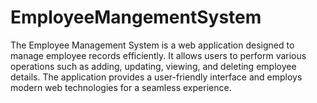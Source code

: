 # EmployeeMangementSystem
The Employee Management System is a web application designed to manage employee records efficiently. It allows users to perform various operations such as adding, updating, viewing, and deleting employee details. The application provides a user-friendly interface and employs modern web technologies for a seamless experience. 
